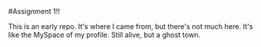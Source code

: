 #Assignment 1!!


This is an early repo. It's where I came from, but there's not much here. It's like the MySpace of my profile. Still alive, but a ghost town.






